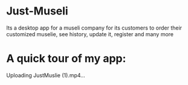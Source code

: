 # Just-Museli
Its a desktop app for a museli company for its customers to order their customized muselie, see history, update it, register and many more

# A quick tour of my app: 


Uploading JustMuslie (1).mp4…

